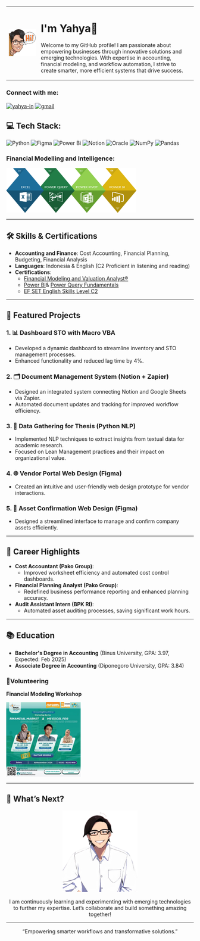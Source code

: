 <table>
  <tr>
    <td>
      <img src="https://github.com/YahyaNuansa/YahyaNuansa/blob/main/assets/a-cartoon-style-image-of-a-smiling-indiv_QDbqXk73TiWN2YRwtaRldQ_Mt2xqoanTnSybbpdLf0oig-removebg-preview.png" alt="Your Image" width="400" />
    </td>
    <td>
      <p>
        <h1>I'm Yahya👋</h1>
      <p>
        Welcome to my GitHub profile! I am passionate about empowering businesses through innovative solutions and emerging technologies. With expertise in accounting, financial modeling, and workflow automation, I strive to create smarter, more efficient systems that drive success.
      </p>
    </td>
  </tr>
</table>

<h3 align="left">Connect with me:</h3>
<p align="left">
<a href="https://linkedin.com/in/yahya-in" target="blank"><img align="center" src="https://raw.githubusercontent.com/rahuldkjain/github-profile-readme-generator/master/src/images/icons/Social/linked-in-alt.svg" alt="yahya-in" height="30" width="40" /></a>
<span align="left">
<a href="mailto:nuryahyaimannuansa@gmail.com" target="blank"><img align="center" src="https://upload.wikimedia.org/wikipedia/commons/7/7e/Gmail_icon_%282020%29.svg" alt="gmail" height="30" width="40" /></a>
</p>

## 💻 Tech Stack:
![Python](https://img.shields.io/badge/python-3670A0?style=for-the-badge&logo=python&logoColor=ffdd54) ![Figma](https://img.shields.io/badge/figma-%23F24E1E.svg?style=for-the-badge&logo=figma&logoColor=white) ![Power Bi](https://img.shields.io/badge/power_bi-F2C811?style=for-the-badge&logo=powerbi&logoColor=black) ![Notion](https://img.shields.io/badge/Notion-%23000000.svg?style=for-the-badge&logo=notion&logoColor=white) ![Oracle](https://img.shields.io/badge/Oracle-F80000?style=for-the-badge&logo=oracle&logoColor=white) ![NumPy](https://img.shields.io/badge/numpy-%23013243.svg?style=for-the-badge&logo=numpy&logoColor=white) ![Pandas](https://img.shields.io/badge/pandas-%23150458.svg?style=for-the-badge&logo=pandas&logoColor=white)


<h3 align="left">Financial Modelling and Intelligence:</h3>
<p align="left"> <img src="https://github.com/YahyaNuansa/YahyaNuansa/blob/main/assets/PngItem_1756245.png" alt="model" width="350" height="120"/> </a> 

---

## 🛠️ Skills & Certifications
- **Accounting and Finance**: Cost Accounting, Financial Planning, Budgeting, Financial Analysis
- **Languages**: Indonesia & English (C2 Proficient in listening and reading)
- **Certifications**:
  - [Financial Modeling and Valuation Analyst®](https://credentials.corporatefinanceinstitute.com/adba9118-0c2e-4178-9007-14bbc320f181#acc.frjXo3vy)
  - [Power BI](https://credentials.corporatefinanceinstitute.com/a225f1aa-b819-460f-b5af-d89364634c04)& [Power Query Fundamentals](https://credentials.corporatefinanceinstitute.com/b1b9d588-053d-417f-ae63-82a498f32bb1#acc.JuM0Zcig)
  - [EF SET English Skills Level C2](https://cert.efset.org/6yKCjK)

---

## 🚀 Featured Projects

### 1. 📊 Dashboard STO with Macro VBA
- Developed a dynamic dashboard to streamline inventory and STO management processes.
- Enhanced functionality and reduced lag time by 4%.

### 2. 🗂️ Document Management System (Notion + Zapier)
- Designed an integrated system connecting Notion and Google Sheets via Zapier.
- Automated document updates and tracking for improved workflow efficiency.

### 3. 🤖 Data Gathering for Thesis (Python NLP)
- Implemented NLP techniques to extract insights from textual data for academic research.
- Focused on Lean Management practices and their impact on organizational value.

### 4. 🌐 Vendor Portal Web Design (Figma)
- Created an intuitive and user-friendly web design prototype for vendor interactions.

### 5. 🌟 Asset Confirmation Web Design (Figma)
- Designed a streamlined interface to manage and confirm company assets efficiently.

---

## 🎯 Career Highlights
- **Cost Accountant (Pako Group)**:
  - Improved worksheet efficiency and automated cost control dashboards.
- **Financial Planning Analyst (Pako Group)**:
  - Redefined business performance reporting and enhanced planning accuracy.
- **Audit Assistant Intern (BPK RI)**:
  - Automated asset auditing processes, saving significant work hours.

---

## 📚 Education
- **Bachelor's Degree in Accounting** (Binus University, GPA: 3.97, Expected: Feb 2025)
- **Associate Degree in Accounting** (Diponegoro University, GPA: 3.84)
### 🫰Volunteering
**Financial Modeling Workshop**
<a href="https://youtu.be/ZLg2dXohv38?si=jIRtwwnpPYMgR58e">
</p>
  <img src="https://github.com/YahyaNuansa/YahyaNuansa/blob/main/assets/Snapinsta.app_465798803_535370586044631_8350091507939301590_n_1080.jpg" alt="Financial Modeling Workshop" width="200">
</a>

---

## 🌱 What’s Next?
<p align="center">
  <img src="https://github.com/YahyaNuansa/YahyaNuansa/blob/main/assets/pake%20ini.png" alt="Description" width="200">
</p>
<p align="center">I am continuously learning and experimenting with emerging technologies to further my expertise. Let’s collaborate and build something amazing together!
</p>

---

<p align="center">“Empowering smarter workflows and transformative solutions.”</p>
